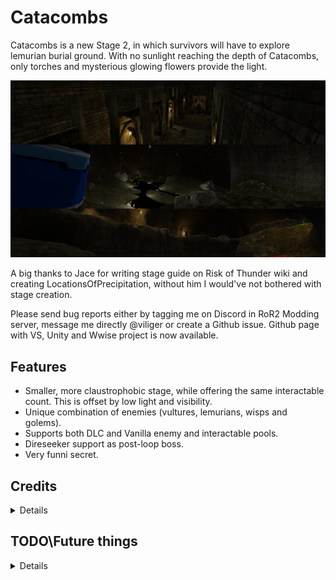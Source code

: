 # Catacombs
Catacombs is a new Stage 2, in which survivors will have to explore lemurian burial ground. With no sunlight reaching the depth of Catacombs, only torches and mysterious glowing flowers provide the light. 

![Example Screenshot](https://raw.githubusercontent.com/viliger2/RoR2_Catacombs/main/Thunderstore/screenshot.jpg)

A big thanks to Jace for writing stage guide on Risk of Thunder wiki and creating LocationsOfPrecipitation, without him I would've not bothered with stage creation.

Please send bug reports either by tagging me on Discord in RoR2 Modding server, message me directly @viliger or create a Github issue. Github page with VS, Unity and Wwise project is now available.

## Features

  * Smaller, more claustrophobic stage, while offering the same interactable count. This is offset by low light and visibility.
  * Unique combination of enemies (vultures, lemurians, wisps and golems).
  * Supports both DLC and Vanilla enemy and interactable pools.
  * Direseeker support as post-loop boss.
  * Very funni secret.

## Credits
<details>

  * Stage mesh, coffins, flowers, models - Dark Souls 1, property of From Software
  * Torch Fire - https://www.youtube.com/watch?v=QDAjrrLRyTk
  * Torch - https://sketchfab.com/3d-models/torch-simple-305bfb6ea73148a3bcc6e01a046596b8
  * **Dies Irae** by **Chris Christodoulou** - https://www.youtube.com/watch?v=8DNoXUnaQ9k
  * **Aurora Borealis** by **Chris Christodoulou** - https://www.youtube.com/watch?v=w1lMIXkHYVc
  <details>
  <Summary>Shitpost music</summary>
  
  * Maxwell's theme from Voices of the Void - https://www.youtube.com/watch?v=WmnUPJxfkow
  * Menu Music from Mick & Mack Global Gladiators by Tommy Tallarico - https://www.youtube.com/watch?v=X79SaS6TsHs (pls dont sue me Tommy, your mother will be very proud either way)
  </details>
  
</details>

## TODO\Future things
<details>

  * <s>Since apparently at the time of release Wwise for RoR2's Unity version is discontinued, currently stage offers no new tracks for stage itself and boss fight. I want to change this.</s> Done.
  * <s>Modded enemy support. At the very least Direseeker, he is thematically appropriate.</s> Done.
  * Everything I wanted to do with this map I've done, so future versions will be either bug fixes or updates for new CUMs.

</details>
